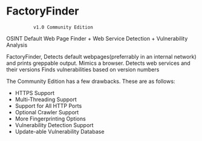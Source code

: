 # FactoryFinder
              v1.0 Community Edition
              
OSINT Default Web Page Finder + Web Service Detection + Vulnerability Analysis

FactoryFinder,
Detects default webpages(preferrably in an internal network) and prints greppable output.
Mimics a browser.
Detects web services and their versions
Finds vulnerabilities based on version numbers


The Community Edition has a few drawbacks. These are as follows:

* HTTPS Support
* Multi-Threading Support
* Support for All HTTP Ports
* Optional Crawler Support
* More Fingerprinting Options
* Vulnerability Detection Support
* Update-able Vulnerability Database 
